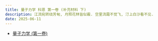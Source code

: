 ```yaml
---
title: 量子力学 科恩 第一卷 (补充材料 下)
description: 江流宛转绕芳甸, 月照花林皆似霰. 空里流霜不觉飞, 汀上白沙看不见.
date: 2025-06-11
---
```


- [量子力学 (第一卷)](https://book.douban.com/subject/25954720/)
